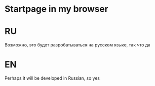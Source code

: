 # Startpage in my browser



# RU

Возможно, это будет разробатываться на русском языке, так что да

# EN

Perhaps it will be developed in Russian, so yes
